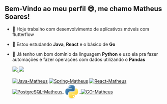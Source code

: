 ## Bem-Vindo ao meu perfil 😄, me chamo Matheus Soares!

- 🔭 Hoje trabalho com desenvolvimento de aplicativos móveis com flutterflow
- 📖 Estou estudando **Java**, **React** e o básico de **Go**
- 🤖 Já tenho um bom domínio da linguagem **Python** e uso ela pra fazer automações e fazer operações com dados utilizando o **Pandas**

  <div>
    <a href="https://github.com/Matheus-Soares2003">
    <img height="180em" src="https://github-readme-stats.vercel.app/api?username=Matheus-Soares2003&show_icons=true&theme=ayu-mirage">
    <img height="180em" src="https://github-readme-stats.vercel.app/api/top-langs/?username=Matheus-Soares2003&layout=compact&langs_count=8&theme=ayu-mirage">
  </div>

  <div style="display: inline_block"><br>
    
    <img align="center" alt="Java-Matheus" height="50" width="50" src="https://cdn.jsdelivr.net/gh/devicons/devicon@latest/icons/java/java-original.svg">
    <img align="center" alt="Spring-Matheus" height="35" width="35" src="https://cdn.jsdelivr.net/gh/devicons/devicon@latest/icons/spring/spring-original.svg">
    <img align="center" alt="React-Matheus" height="50" width="50" src="https://cdn.jsdelivr.net/gh/devicons/devicon@latest/icons/react/react-original.svg">
    <img align="center" alt="PostgreSQL-Matheus" height="50" width="50" src="https://cdn.jsdelivr.net/gh/devicons/devicon@latest/icons/postgresql/postgresql-plain-wordmark.svg">
    <img align="center" alt="Python-Matheus" height="50" width="50" src="https://raw.githubusercontent.com/devicons/devicon/master/icons/python/python-original.svg">
    <img align="center" alt="GO-Matheus" height="50" width="50" src="https://cdn.jsdelivr.net/gh/devicons/devicon@latest/icons/go/go-original-wordmark.svg">
  </div>

##
